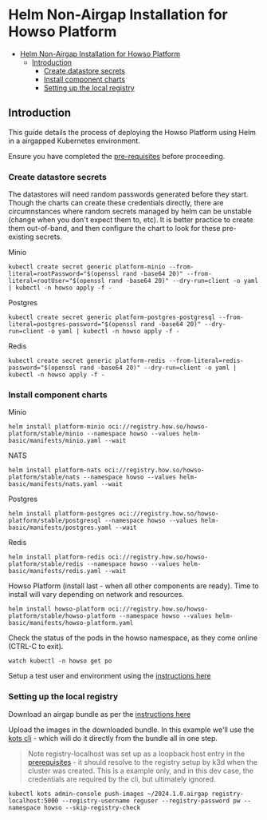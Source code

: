 # Helm Non-Airgap Installation for Howso Platform
- [Helm Non-Airgap Installation for Howso Platform](#helm-non-airgap-installation-for-howso-platform)
  - [Introduction](#introduction)
    - [Create datastore secrets](#create-datastore-secrets)
    - [Install component charts](#install-component-charts)
    - [Setting up the local registry](#setting-up-the-local-registry)


## Introduction
This guide details the process of deploying the Howso Platform using Helm in a airgapped Kubernetes environment.

Ensure you have completed the [pre-requisites](../prereqs/README.md) before proceeding.


### Create datastore secrets 
The datastores will need random passwords generated before they start.  Though the  charts can create these credentials directly, there are circumnstances where random secrets managed by helm can be unstable (change when you don't expect them to, etc).  It is better practice to create them out-of-band, and then configure the chart to look for these pre-existing secrets. 

Minio
```
kubectl create secret generic platform-minio --from-literal=rootPassword="$(openssl rand -base64 20)" --from-literal=rootUser="$(openssl rand -base64 20)" --dry-run=client -o yaml | kubectl -n howso apply -f -
```

Postgres
```
kubectl create secret generic platform-postgres-postgresql --from-literal=postgres-password="$(openssl rand -base64 20)" --dry-run=client -o yaml | kubectl -n howso apply -f -
```

Redis
```
kubectl create secret generic platform-redis --from-literal=redis-password="$(openssl rand -base64 20)" --dry-run=client -o yaml | kubectl -n howso apply -f -
```


### Install component charts 

Minio
```
helm install platform-minio oci://registry.how.so/howso-platform/stable/minio --namespace howso --values helm-basic/manifests/minio.yaml --wait
```

NATS
```
helm install platform-nats oci://registry.how.so/howso-platform/stable/nats --namespace howso --values helm-basic/manifests/nats.yaml --wait
```

Postgres
```
helm install platform-postgres oci://registry.how.so/howso-platform/stable/postgresql --namespace howso --values helm-basic/manifests/postgres.yaml --wait
```

Redis
```
helm install platform-redis oci://registry.how.so/howso-platform/stable/redis --namespace howso --values helm-basic/manifests/redis.yaml --wait
```

Howso Platform (install last - when all other components are ready).  Time to install will vary depending on network and resources.  
```
helm install howso-platform oci://registry.how.so/howso-platform/stable/howso-platform --namespace howso --values helm-basic/manifests/howso-platform.yaml
```

Check the status of the pods in the howso namespace, as they come online (CTRL-C to exit).
```
watch kubectl -n howso get po 
```

Setup a test user and environment using the [instructions here](../common/README.md#create-test-environment)


### Setting up the local registry

Download an airgap bundle as per the [instructions here](../common/README.md#download-airgap-bundle)

Upload the images in the downloaded bundle.  In this example we'll use the [kots cli](https://docs.replicated.com/reference/kots-cli-getting-started) - which will do it directly from the bundle all in one step.
> Note registry-localhost was set up as a loopback host entry in the [prerequisites](../prereqs/README.md) - it should resolve to the registry setup by k3d when the cluster was created.  This is a example only, and in this dev case, the credentials are required by the cli, but ultimately ignored.
```
kubectl kots admin-console push-images ~/2024.1.0.airgap registry-localhost:5000 --registry-username reguser --registry-password pw --namespace howso --skip-registry-check
```